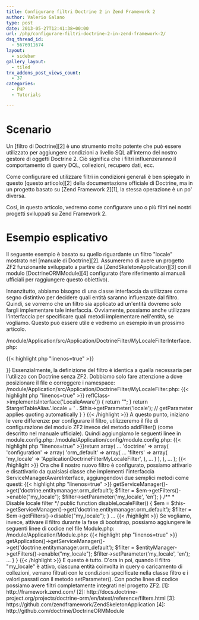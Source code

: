 ```yaml
---
title: Configurare filtri Doctrine 2 in Zend Framework 2
author: Valerio Galano
type: post
date: 2013-05-27T12:41:38+00:00
url: /php/configurare-filtri-doctrine-2-in-zend-framework-2/
dsq_thread_id:
  - 5676911674
layout:
  - sidebar
gallery_layout:
  - tiled
trx_addons_post_views_count:
  - 37
categories:
  - PHP
  - Tutorials

---
```

# Scenario

Un [filtro di Doctrine][2] è uno strumento molto potente che può essere utilizzato per aggiungere condizioni a livello SQL all'interno del nostro gestore di oggetti Doctrine 2. Ciò significa che i filtri influenzeranno il comportamento di query DQL, collezioni, recupero dati, ecc.

Come configurare ed utilizzare filtri in condizioni generali è ben spiegato in questo [questo articolo][2] della documentazione officiale di Doctrine, ma in un progetto basato su [Zend Framework 2][1], la stessa operazione è un po' diversa.

Così, in questo articolo, vedremo come configurare uno o più filtri nei nostri progetti sviluppati su Zend Framework 2.

# Esempio esplicativo

Il seguente esempio è basato su quello riguardante un filtro "locale" mostrato nel [manuale di Doctrine][2]. Assumeremo di avere un progetto ZF2 funzionante sviluppato a partire da [ZendSkeletonApplication][3] con il modulo [DoctrineORMModule][4] configurato (fare riferimento ai manuali ufficiali per raggiungere questo obiettivo).

Innanzitutto, abbiamo bisogno di una classe interfaccia da utilizzare come segno distintivo per decidere quali entità saranno influenzate dal filtro. Quindi, se vorremo che un filtro sia applicato ad un'entità dovremo solo fargli implementare tale interfaccia. Ovviamente, possiamo anche utilizzare l'interfaccia per specificare quali metodi implementare nell'entità, se vogliamo. Questo può essere utile e vedremo un esempio in un prossimo articolo.



/module/Application/src/Application/DoctrineFilter/MyLocaleFilterInterface.php:

{{< highlight php "linenos=true" >}}
<?php

namespace ApplicationDoctrineFilter;

/**
 * Interface to support locale filter
 */
Interface MyLocaleFilterInterface
{
    ...
}


{{< /highlight >}}

Essenzialmente, la definizione del filtro è identica a quella necessaria per l'utilizzo con Doctrine senza ZF2. Dobbiamo solo fare attenzione a dove posizionare il file e correggere i namespace:

/module/Application/src/Application/DoctrineFilter/MyLocaleFilter.php:

{{< highlight php "linenos=true" >}}
<?php
namespace ApplicationDoctrineFilter;

use DoctrineORMMappingClassMetaData,
DoctrineORMQueryFilterSQLFilter;

class MyLocaleFilter extends SQLFilter
{
    public function addFilterConstraint(ClassMetadata $targetEntity, $targetTableAlias)
    {
        // Check if the entity implements the LocalAware interface
        if (!$targetEntity->reflClass->implementsInterface('LocaleAware')) {
            return "";
        }

        return $targetTableAlias.'.locale = ' . $this->getParameter('locale'); // getParameter applies quoting automatically
    }
}

{{< /highlight >}}

A questo punto, iniziano le vere differenze: per configurare il filtro, utilizzeremo il file di configurazione del modulo ZF2 invece del metodo addFilter() (come descritto nel manuale ufficiale). Quindi aggiungiamo le seguenti linee in module.config.php:

/module/Application/config/module.config.php:

{{< highlight php "linenos=true" >}}return array(
    ...
    'doctrine' => array(
        'configuration' => array(
            'orm_default' => array(
                ...
                'filters' => array(
                    'my_locale' => 'ApplicationDoctrineFilterMyLocaleFilter',
                ),
            ...
            )
        ),
    ),
    ...
);

{{< /highlight >}}

Ora che il nostro nuovo filtro è configurato, possiamo attivarlo e disattivarlo da qualsiasi classe che implementi l'interfaccia ServiceManagerAwareInterface, aggiungendovi due semplici metodi come questi:

{{< highlight php "linenos=true" >}}
<?php
    ...

    // in a controller or any class that implements ServiceManagerAwareInterface

    /**
     * Enable locale filter
     */
    public function enableLocaleFilter()
    {
        $em = $this->getServiceManager()->get('doctrine.entitymanager.orm_default');

        $filter = $em->getFilters()->enable("my_locale");
        $filter->setParameter('my_locale', 'en');
    }

    /**
     * Disable locale filter
     */
    public function disableLocaleFilter()
    {
        $em = $this->getServiceManager()->get('doctrine.entitymanager.orm_default');

        $filter = $em->getFilters()->disable("my_locale");
    }

    ...

{{< /highlight >}}

Se vogliamo, invece, attivare il filtro durante la fase di bootstrap, possiamo aggiungere le seguenti linee di codice nel file Module.php:

/module/Application/Module.php:

{{< highlight php "linenos=true" >}}
<?php

namespace Application;

use ZendEventManagerEventInterface,
...

class Module implements BootstrapListenerInterface
{
    ...

    /**
     * Listen to the bootstrap event
     *
     * @param EventInterface $e
     * @return array
     */
    public function onBootstrap(EventInterface $e)
    {
        ...

        // Enable and configure Doctrine filters
        $entityManager = $e->getApplication()->getServiceManager()->get('doctrine.entitymanager.orm_default');
        $filter = $entityManager->getFilters()->enable("my_locale");
        $filter->setParameter('my_locale', 'en');

        ...
    }

}

{{< /highlight >}}

E questo è tutto. D'ora in poi, quando il filtro "my_locale" è attivo, ciascuna entità coinvolta in query o caricamento di collezioni, verrano filtrati con le condizioni specificate nella classe filtro e i valori passati con il metodo setParameter(). Con poche linee di codice possiamo avere filtri completamente integrati nel progetto ZF2.

 [1]: http://framework.zend.com/
 [2]: http://docs.doctrine-project.org/projects/doctrine-orm/en/latest/reference/filters.html
 [3]: https://github.com/zendframework/ZendSkeletonApplication
 [4]: http://github.com/doctrine/DoctrineORMModule